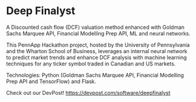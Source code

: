 # Deep Finalyst
A Discounted cash flow (DCF) valuation method enhanced with Goldman Sachs Marquee API, Financial Modelling Prep API, ML and neural networks. 

This PennApp Hackathon project, hosted by the University of Pennsylvania and the Wharton School of Business, leverages an internal neural network to predict market trends and enhance DCF analysis with machine learning techniques for any ticker symbol traded in Canadian and US markets. 

Technologies: Python (Goldman Sachs Marquee API, Financial Modelling Prep API and TensorFlow) and Flask.

Check out our DevPost! 
https://devpost.com/software/deepfinalyst


